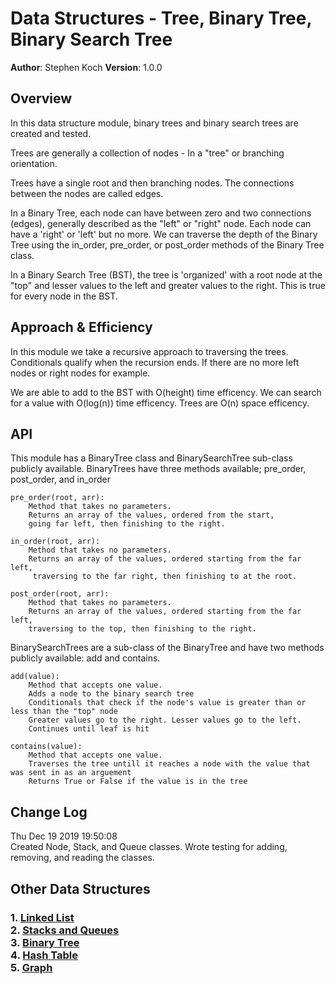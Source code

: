 # Data Structures - Tree, Binary Tree, Binary Search Tree

**Author**: Stephen Koch
**Version**: 1.0.0

## Overview
In this data structure module, binary trees and binary search trees are created and tested.

Trees are generally a collection of nodes - In a "tree" or branching orientation. 

Trees have a single root and then branching nodes. The connections between the nodes are called edges.

In a Binary Tree, each node can have between zero and two connections (edges), generally described as the "left" or "right" node. Each node can have a 'right' or 'left' but no more. We can traverse the depth of the Binary Tree using the in_order, pre_order, or post_order methods of the Binary Tree class.

In a Binary Search Tree (BST), the tree is 'organized' with a root node at the "top" and lesser values to the left and greater values to the right. This is true for every node in the BST.

## Approach & Efficiency
In this module we take a recursive approach to traversing the trees. Conditionals qualify when the recursion ends. If there are no more left nodes or right nodes for example. 

We are able to add to the BST with O(height) time efficency. We can search for a value with O(log(n)) time efficency. Trees are O(n) space efficency. 

## API
This module has a BinaryTree class and BinarySearchTree sub-class publicly available. BinaryTrees have three methods available; pre_order, post_order, and in_order
```
pre_order(root, arr):
    Method that takes no parameters.
    Returns an array of the values, ordered from the start, 
    going far left, then finishing to the right.
```
```
in_order(root, arr):
    Method that takes no parameters.
    Returns an array of the values, ordered starting from the far left,
     traversing to the far right, then finishing to at the root.
```
```
post_order(root, arr):
    Method that takes no parameters.
    Returns an array of the values, ordered starting from the far left,
    traversing to the top, then finishing to the right.
```

BinarySearchTrees are a sub-class of the BinaryTree and have two methods publicly available: add and contains.
```
add(value):
    Method that accepts one value.
    Adds a node to the binary search tree
    Conditionals that check if the node's value is greater than or less than the "top" node
    Greater values go to the right. Lesser values go to the left.
    Continues until leaf is hit
```
```
contains(value):
    Method that accepts one value.
    Traverses the tree untill it reaches a node with the value that was sent in as an arguement
    Returns True or False if the value is in the tree 
```

## Change Log
Thu Dec 19 2019 19:50:08<br>Created Node, Stack, and Queue classes. Wrote testing for adding, removing, and reading the classes.

## Other Data Structures
### 1. [Linked List](https://github.com/kochsj/python-data-structures-and-algorithms/tree/master/Data-Structures/linked_list)<br>2. [Stacks and Queues](https://github.com/kochsj/python-data-structures-and-algorithms/tree/stack-and-queue/Data-Structures/stacks_and_queues)<br>3. [Binary Tree](https://github.com/kochsj/python-data-structures-and-algorithms/tree/master/Data-Structures/tree)<br>4. [Hash Table](https://github.com/kochsj/python-data-structures-and-algorithms/tree/master/Data-Structures/hashtable)<br>5. [Graph](https://github.com/kochsj/python-data-structures-and-algorithms/tree/master/Data-Structures/graphs/breadth_first)

